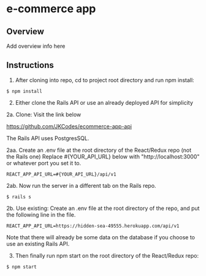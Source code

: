 # e-commerce app

## Overview

Add overview info here

## Instructions
1. After cloning into repo, cd to project root directory and run npm install:

```
$ npm install
```

2. Either clone the Rails API or use an already deployed API for simplicity

  2a. Clone:  Visit the link below

https://github.com/JKCodes/ecommerce-app-api

The Rails API uses PostgresSQL.


2aa. Create an .env file at the root directory of the React/Redux repo (not the Rails one)
Replace #{YOUR_API_URL} below with "http://localhost:3000" or whatever port you set it to.

```
REACT_APP_API_URL=#{YOUR_API_URL}/api/v1
```

2ab. Now run the server in a different tab on the Rails repo.

```
$ rails s
```

2b. Use existing: Create an .env file at the root directory of the repo, and put the following line in the file.

```
REACT_APP_API_URL=https://hidden-sea-49555.herokuapp.com/api/v1
```

Note that there will already be some data on the database if you choose to use an existing Rails API.

3. Then finally run npm start on the root directory of the React/Redux repo:

```
$ npm start
```